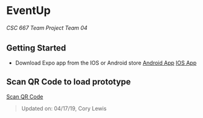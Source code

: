 # EventUp
###### CSC 667 Team Project Team 04

## Getting Started

* Download Expo app from the IOS or Android store
[Android App](https://play.google.com/store/apps/details?id=host.exp.exponent "Link to App")
[IOS App](https://itunes.apple.com/us/app/expo-client/id982107779?mt=8 "Link to App")

## Scan QR Code to load prototype

[Scan QR Code](https://expo.io/@mitulsavani/EventUp "Link to App")


> Updated on: 04/17/19, Cory Lewis

